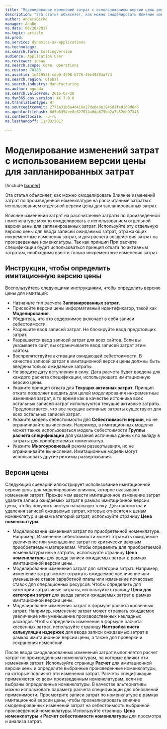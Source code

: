 ```yaml
---
title: "Моделирование изменений затрат с использованием версии цены для запланированных затрат"
description: "Эта статья объясняет, как можно смоделировать Влияние изменений затрат по произведенной номенклатуре на рассчитанные затраты с использованием отдельной версии цены для запланированных затрат."
author: AndersGirke
manager: AnnBe
ms.date: 06/20/2017
ms.topic: article
ms.prod: 
ms.service: dynamics-ax-applications
ms.technology: 
ms.search.form: CostingVersion
audience: Application User
ms.reviewer: josaw
ms.search.scope: Core, Operations
ms.custom: 78183
ms.assetid: 1e41953f-cdb9-4598-b776-46e49383a773
ms.search.region: Global
ms.search.industry: Manufacturing
ms.author: mguada
ms.search.validFrom: 2016-02-28
ms.dyn365.ops.version: AX 7.0.0
ms.translationtype: HT
ms.sourcegitcommit: 2771a31b5a4d418a27de0ebe1945d1fed2d8d6d6
ms.openlocfilehash: 8d5b6354ee8c627014a6da675bb2a7b52db97348
ms.contentlocale: ru-ru
ms.lasthandoff: 11/03/2017

---
```


# <a name="simulate-cost-changes-by-using-a-costing-version-for-planned-costs"></a>Моделирование изменений затрат с использованием версии цены для запланированных затрат

[!include [banner](../includes/banner.md)]

Эта статья объясняет, как можно смоделировать Влияние изменений затрат по произведенной номенклатуре на рассчитанные затраты с использованием отдельной версии цены для запланированных затрат.

Влияние изменений затрат на рассчитанные затраты по произведенной номенклатуре можно смоделировать с использованием отдельной версии цены для запланированных затрат. Используйте эту отдельную версию цены для ввода записей ожидаемых затрат, отражающих инкрементные изменения затрат, и для расчета воздействия затрат на произведенные номенклатуры. Так как принцип При расчете спецификации будет использоваться принцип отката по активным затратам, необходимо ввести только инкрементные изменения затрат.

## <a name="guidelines-for-defining-the-simulation-costing-version"></a>Инструкции, чтобы определить имитационную версию цены
Воспользуйтесь следующими инструкциями, чтобы определить версию цены для имитаций:

-   Назначьте тип расчета **Запланированных затрат**.
-   Присвойте версии цены информативный идентификатор, такой как **Моделирование**.
-   Убедитесь, что это содержимое включает в себя записи себестоимости.
-   Разрешите ввод записей затрат. Не блокируйте ввод предстоящих затрат.
-   Разрешается ввод записей затрат для всех cайтов. Если вы указываете сайт, вы ограничиваете ввод записей затрат этим сайтом.
-   Воспрепятствуйте активации ожидающей себестоимости. В качестве записей затрат в имитационной версии цены должны быть введены только ожидаемые затраты.
-   Не вводите дату вступления в силу. Дата расчета будет введена для каждого расчета спецификации, использующего имитационную версию цены.
-   Укажите принцип отката для **Текущих активных затрат**. Принцип отката позволяет вводить для целей моделирования инкрементные изменения затрат, в то время как в качестве источника всех остальных записей затрат используются текущие активные затраты. Предполагается, что все текущие активные затраты существуют для всех остальных записей затрат.
-   Укажите модель себестоимости для **Себестоимости версии**, но не ограничивайте вычисления. Например, в имитационных моделях может также использоваться модель себестоимости **Группы расчета спецификации** для указания источника данных по вкладу в затраты для приобретаемых номенклатур.
-   Укажите **Многоуровневый** режим развертывания, но не ограничивайте вычисления. Имитационные модели могут использовать другие режимы развертывания.

## <a name="costing-versions"></a>Версии цены
Следующий сценарий иллюстрирует использование имитационной версии цены для моделирования влияния, которое оказывают изменения затрат. Прежде чем ввести имитационное изменение затрат удалите записи ожидаемых затрат в рамках имитационной версии цены, чтобы получить чистую начальную точку. Для просмотра и удаления записей ожидаемых затрат, которые относятся к ценам номенклатур и ценам категорий затрат, используйте страницу **Цена номенклатуры**.

-   Моделирование изменения затрат по приобретенной номенклатуре. Например, Изменение себестоимости может отражать ожидаемое увеличение или уменьшение затрат по критически важным приобретаемым материалам. Чтобы определить для приобретаемой номенклатуры иные затраты, используйте страницу **Цена номенклатуры** для ввода записи ожидаемых затрат в рамках имитационной версии цены.
-   Моделирование изменения затрат для категории затрат. Например, изменение затрат может отражать ожидаемое увеличение или уменьшение ставок заработной платы или изменение почасовых ставок для операционных ресурсов. Чтобы определить для категории затрат иные затраты, используйте страницу **Цена для категории затрат** для ввода записи ожидаемых затрат в рамках имитационной версии цены.
-   Моделирование изменения затрат в формуле расчета косвенных затрат. Например, изменение затрат может отражать ожидаемое увеличение или уменьшение производственных накладных расходов. Чтобы определить изменение в формуле расчета косвенных затрат, используйте страницу **Настройка листа калькуляции издержек** для ввода записи ожидаемых затрат в рамках имитационной версии цены, а также для проверки и сохранения изменений.

После ввода смоделированных изменений затрат выполняется расчет затрат по произведенным номенклатурам, на которые влияют эти изменения затрат. Используйте страницу **Расчет** для имитационной версии цены и определите выбранные произведенные номенклатуры, на которые повлияют эти изменения затрат. Расчеты спецификации применяются ко всем произведенным номенклатурам, если не выбраны определенные номенклатуры. В качестве альтернативы можно использовать параметр расчета спецификации для обновлений применимости. Просмотрите записи затрат по номенклатуре в рамках имитационной версии цены, чтобы проанализировать влияние смоделированных изменений затрат на себестоимость выбранной произведенной номенклатуры. Используйте страницы **Цена номенклатуры** и **Расчет себестоимости номенклатуры** для просмотра и анализа затрат.




